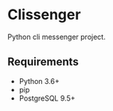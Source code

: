 # Clissenger

Python cli messenger project.

## Requirements

* Python 3.6+
* pip
* PostgreSQL 9.5+



